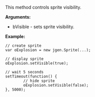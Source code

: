 This method controls sprite visibility.

**Arguments:**

  * bVisible - sets sprite visibility.

**Example:**

```
// create sprite
var oExplosion = new jgen.Sprite(...);

// display sprite
oExplosion.setVisible(true);

// wait 5 seconds
setTimeout(function() {
        // hide sprite
        oExplosion.setVisible(false);
}, 5000);
```